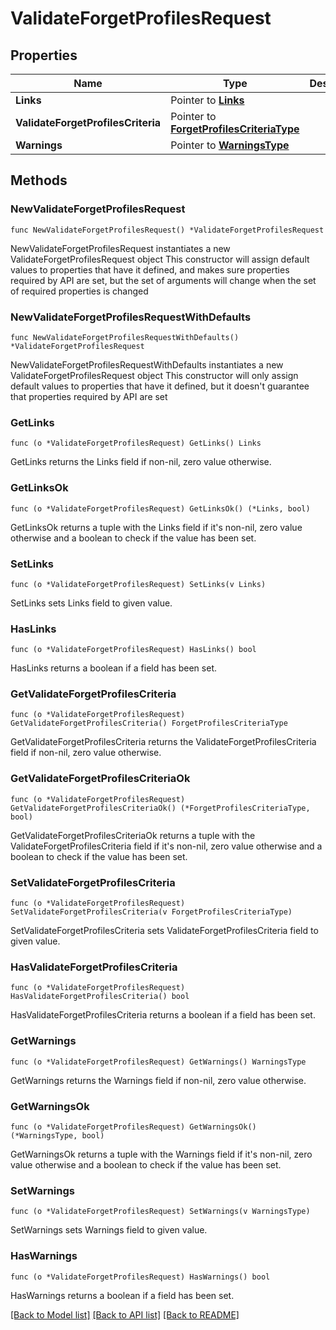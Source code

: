 # ValidateForgetProfilesRequest

## Properties

Name | Type | Description | Notes
------------ | ------------- | ------------- | -------------
**Links** | Pointer to [**Links**](Links.md) |  | [optional] 
**ValidateForgetProfilesCriteria** | Pointer to [**ForgetProfilesCriteriaType**](ForgetProfilesCriteriaType.md) |  | [optional] 
**Warnings** | Pointer to [**WarningsType**](WarningsType.md) |  | [optional] 

## Methods

### NewValidateForgetProfilesRequest

`func NewValidateForgetProfilesRequest() *ValidateForgetProfilesRequest`

NewValidateForgetProfilesRequest instantiates a new ValidateForgetProfilesRequest object
This constructor will assign default values to properties that have it defined,
and makes sure properties required by API are set, but the set of arguments
will change when the set of required properties is changed

### NewValidateForgetProfilesRequestWithDefaults

`func NewValidateForgetProfilesRequestWithDefaults() *ValidateForgetProfilesRequest`

NewValidateForgetProfilesRequestWithDefaults instantiates a new ValidateForgetProfilesRequest object
This constructor will only assign default values to properties that have it defined,
but it doesn't guarantee that properties required by API are set

### GetLinks

`func (o *ValidateForgetProfilesRequest) GetLinks() Links`

GetLinks returns the Links field if non-nil, zero value otherwise.

### GetLinksOk

`func (o *ValidateForgetProfilesRequest) GetLinksOk() (*Links, bool)`

GetLinksOk returns a tuple with the Links field if it's non-nil, zero value otherwise
and a boolean to check if the value has been set.

### SetLinks

`func (o *ValidateForgetProfilesRequest) SetLinks(v Links)`

SetLinks sets Links field to given value.

### HasLinks

`func (o *ValidateForgetProfilesRequest) HasLinks() bool`

HasLinks returns a boolean if a field has been set.

### GetValidateForgetProfilesCriteria

`func (o *ValidateForgetProfilesRequest) GetValidateForgetProfilesCriteria() ForgetProfilesCriteriaType`

GetValidateForgetProfilesCriteria returns the ValidateForgetProfilesCriteria field if non-nil, zero value otherwise.

### GetValidateForgetProfilesCriteriaOk

`func (o *ValidateForgetProfilesRequest) GetValidateForgetProfilesCriteriaOk() (*ForgetProfilesCriteriaType, bool)`

GetValidateForgetProfilesCriteriaOk returns a tuple with the ValidateForgetProfilesCriteria field if it's non-nil, zero value otherwise
and a boolean to check if the value has been set.

### SetValidateForgetProfilesCriteria

`func (o *ValidateForgetProfilesRequest) SetValidateForgetProfilesCriteria(v ForgetProfilesCriteriaType)`

SetValidateForgetProfilesCriteria sets ValidateForgetProfilesCriteria field to given value.

### HasValidateForgetProfilesCriteria

`func (o *ValidateForgetProfilesRequest) HasValidateForgetProfilesCriteria() bool`

HasValidateForgetProfilesCriteria returns a boolean if a field has been set.

### GetWarnings

`func (o *ValidateForgetProfilesRequest) GetWarnings() WarningsType`

GetWarnings returns the Warnings field if non-nil, zero value otherwise.

### GetWarningsOk

`func (o *ValidateForgetProfilesRequest) GetWarningsOk() (*WarningsType, bool)`

GetWarningsOk returns a tuple with the Warnings field if it's non-nil, zero value otherwise
and a boolean to check if the value has been set.

### SetWarnings

`func (o *ValidateForgetProfilesRequest) SetWarnings(v WarningsType)`

SetWarnings sets Warnings field to given value.

### HasWarnings

`func (o *ValidateForgetProfilesRequest) HasWarnings() bool`

HasWarnings returns a boolean if a field has been set.


[[Back to Model list]](../README.md#documentation-for-models) [[Back to API list]](../README.md#documentation-for-api-endpoints) [[Back to README]](../README.md)


